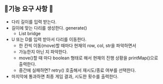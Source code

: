 

## 🚀기능 요구 사항 🚀

- 다리 길이를 입력 받는다.
- 길이에 맞는 다리를 생성한다. generate()
  - List<String> bridge
- U 또는 D를 입력 받아서 다리를 이동한다.
  - 한 칸씩 이동(move)할 때마다 현재의 row, col, str을 파악하면서   
  - 가능한지 아닌 지 파악한다.
  - move()할 때 마다 boolean 형태로 해서 현재의 진행 상황을 printMap()으로 출력한다.
  - 중간에 실패하면? retry() 호출해서 재시도/종료 여부를 선택한다. 
- 마지막에 통과하면 최종 게임 결과, 시도한 횟수를 출력한다.